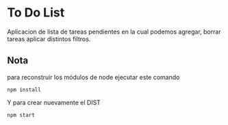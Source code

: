 # To Do List
Aplicacion de lista de tareas pendientes en la cual podemos agregar, borrar tareas aplicar distintos filtros.




## Nota
para reconstruir los módulos de node ejecutar este comando

```
npm install
```

Y para crear nuevamente el DIST

```
npm start
```
